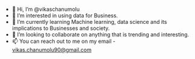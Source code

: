 - 👋 Hi, I’m @vikaschanumolu
- 👀 I’m interested in using data for Business.
- 🌱 I’m currently learning Machine learning, data science and its implications to Businesses and society.
- 💞️ I’m looking to collaborate on anything that is trending and interesting.
- 📫 You can reach out to me on my email - vikas.chanumolu90@gmail.com

<!---
vikaschanumolu/vikaschanumolu is a ✨ special ✨ repository because its `README.md` (this file) appears on your GitHub profile.
You can click the Preview link to take a look at your changes.
--->

